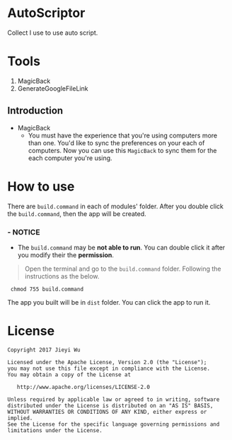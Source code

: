 # AutoScriptor

Collect I use to use auto script.

# Tools

1. MagicBack
2. GenerateGoogleFileLink

## Introduction

- MagicBack
  - You must have the experience that you're using computers more than one. You'd like to
    sync the preferences on your each of computers. Now you can use this `MagicBack` to
    sync them for the each computer you're using.

# How to use

There are `build.command` in each of modules' folder. After you double click the
`build.command`, then the app will be created.

### - NOTICE

-  The `build.command` may be **not able to run**. You can double click it after you
   modify their the **permission**.

> Open the terminal and go to the `build.command` folder. Following the instructions as
> the below.

```shell
 chmod 755 build.command
```

The app you built will be in `dist` folder. You can click the app to run it.


# License

```
Copyright 2017 Jieyi Wu

Licensed under the Apache License, Version 2.0 (the "License");
you may not use this file except in compliance with the License.
You may obtain a copy of the License at

   http://www.apache.org/licenses/LICENSE-2.0

Unless required by applicable law or agreed to in writing, software
distributed under the License is distributed on an "AS IS" BASIS,
WITHOUT WARRANTIES OR CONDITIONS OF ANY KIND, either express or implied.
See the License for the specific language governing permissions and
limitations under the License.
```

